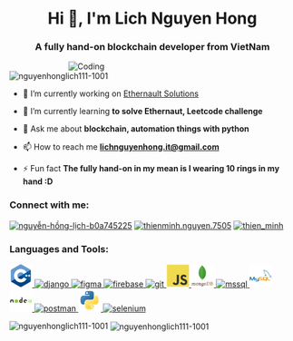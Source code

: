 <h1 align="center">Hi 👋, I'm Lich Nguyen Hong</h1>
<h3 align="center">A fully hand-on blockchain developer from VietNam</h3>
<img align="right" alt="Coding" width="400" src="https://blog.fasset.com/wp-content/uploads/2020/12/1080-Blog-featured-Crypto-vs-2.gif">
<p align="left"> <img src="https://komarev.com/ghpvc/?username=nguyenhonglich111-1001&label=Profile%20views&color=0e75b6&style=flat" alt="nguyenhonglich111-1001" /> </p>

- 🔭 I’m currently working on [Ethernault Solutions](https://github.com/nguyenhonglich111-1001/ethernau-solutions)

- 🌱 I’m currently learning **to solve Ethernaut, Leetcode challenge**

- 💬 Ask me about **blockchain, automation things with python**

- 📫 How to reach me **lichnguyenhong.it@gmail.com**

- ⚡ Fun fact **The fully hand-on in my mean is I wearing 10 rings in my hand :D**

<h3 align="left">Connect with me:</h3>
<p align="left">
<a href="https://linkedin.com/in/nguyễn-hồng-lịch-b0a745225" target="blank"><img align="center" src="https://raw.githubusercontent.com/rahuldkjain/github-profile-readme-generator/master/src/images/icons/Social/linked-in-alt.svg" alt="nguyễn-hồng-lịch-b0a745225" height="30" width="40" /></a>
<a href="https://fb.com/thienminh.nguyen.7505" target="blank"><img align="center" src="https://raw.githubusercontent.com/rahuldkjain/github-profile-readme-generator/master/src/images/icons/Social/facebook.svg" alt="thienminh.nguyen.7505" height="30" width="40" /></a>
<a href="https://www.leetcode.com/thien_minh" target="blank"><img align="center" src="https://raw.githubusercontent.com/rahuldkjain/github-profile-readme-generator/master/src/images/icons/Social/leet-code.svg" alt="thien_minh" height="30" width="40" /></a>
</p>

<h3 align="left">Languages and Tools:</h3>
<p align="left"> <a href="https://www.w3schools.com/cpp/" target="_blank" rel="noreferrer"> <img src="https://raw.githubusercontent.com/devicons/devicon/master/icons/cplusplus/cplusplus-original.svg" alt="cplusplus" width="40" height="40"/> </a> <a href="https://www.djangoproject.com/" target="_blank" rel="noreferrer"> <img src="https://cdn.worldvectorlogo.com/logos/django.svg" alt="django" width="40" height="40"/> </a> <a href="https://www.figma.com/" target="_blank" rel="noreferrer"> <img src="https://www.vectorlogo.zone/logos/figma/figma-icon.svg" alt="figma" width="40" height="40"/> </a> <a href="https://firebase.google.com/" target="_blank" rel="noreferrer"> <img src="https://www.vectorlogo.zone/logos/firebase/firebase-icon.svg" alt="firebase" width="40" height="40"/> </a> <a href="https://git-scm.com/" target="_blank" rel="noreferrer"> <img src="https://www.vectorlogo.zone/logos/git-scm/git-scm-icon.svg" alt="git" width="40" height="40"/> </a> <a href="https://developer.mozilla.org/en-US/docs/Web/JavaScript" target="_blank" rel="noreferrer"> <img src="https://raw.githubusercontent.com/devicons/devicon/master/icons/javascript/javascript-original.svg" alt="javascript" width="40" height="40"/> </a> <a href="https://www.mongodb.com/" target="_blank" rel="noreferrer"> <img src="https://raw.githubusercontent.com/devicons/devicon/master/icons/mongodb/mongodb-original-wordmark.svg" alt="mongodb" width="40" height="40"/> </a> <a href="https://www.microsoft.com/en-us/sql-server" target="_blank" rel="noreferrer"> <img src="https://www.svgrepo.com/show/303229/microsoft-sql-server-logo.svg" alt="mssql" width="40" height="40"/> </a> <a href="https://www.mysql.com/" target="_blank" rel="noreferrer"> <img src="https://raw.githubusercontent.com/devicons/devicon/master/icons/mysql/mysql-original-wordmark.svg" alt="mysql" width="40" height="40"/> </a> <a href="https://nodejs.org" target="_blank" rel="noreferrer"> <img src="https://raw.githubusercontent.com/devicons/devicon/master/icons/nodejs/nodejs-original-wordmark.svg" alt="nodejs" width="40" height="40"/> </a> <a href="https://postman.com" target="_blank" rel="noreferrer"> <img src="https://www.vectorlogo.zone/logos/getpostman/getpostman-icon.svg" alt="postman" width="40" height="40"/> </a> <a href="https://www.python.org" target="_blank" rel="noreferrer"> <img src="https://raw.githubusercontent.com/devicons/devicon/master/icons/python/python-original.svg" alt="python" width="40" height="40"/> </a> <a href="https://www.selenium.dev" target="_blank" rel="noreferrer"> <img src="https://raw.githubusercontent.com/detain/svg-logos/780f25886640cef088af994181646db2f6b1a3f8/svg/selenium-logo.svg" alt="selenium" width="40" height="40"/> </a> </p>

<p><img align="left" src="https://github-readme-stats.vercel.app/api/top-langs?username=nguyenhonglich111-1001&show_icons=true&locale=en&layout=compact" alt="nguyenhonglich111-1001" /></p>

<p>&nbsp;<img align="center" src="https://github-readme-stats.vercel.app/api?username=nguyenhonglich111-1001&show_icons=true&locale=en" alt="nguyenhonglich111-1001" /></p>
